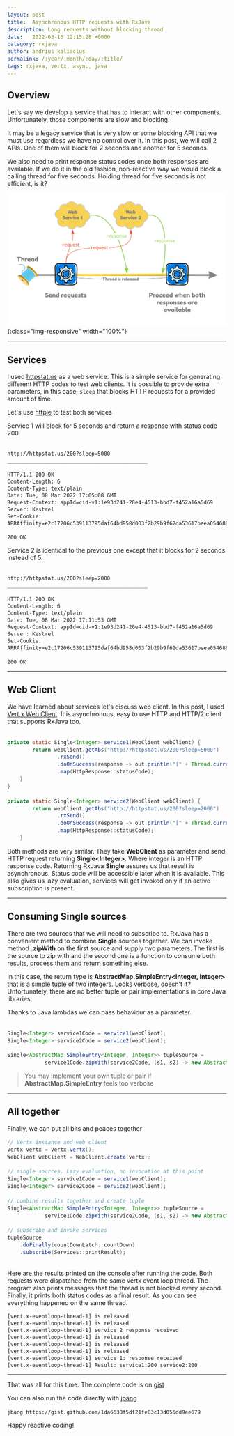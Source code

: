 ```yaml
---
layout: post 
title:  Asynchronous HTTP requests with RxJava
description: Long requests without blocking thread 
date:   2022-03-16 12:15:28 +0000 
category: rxjava
author: andrius kaliacius
permalink: /:year/:month/:day/:title/
tags: rxjava, vertx, async, java
---
```


## Overview

Let's say we develop a service that has to interact with other components. Unfortunately, those components are
slow and blocking.

It may be a legacy service that is very slow or some blocking API that we must use regardless we have no control 
over it. In this post, we will call 2 APIs. One of them will block for 2 seconds and another for 5 seconds. 

We also need to print
response status codes once both responses are available. If we do it in the old fashion, non-reactive way we 
would block a calling
thread for five seconds. Holding thread for five seconds is not efficient, is it?

![event](/assets/img/2022-03/requests.jpg){:class="img-responsive" width="100%"}



---
## Services

I used [httpstat.us](http://httpstat.us/) as a web service. This is a simple service for generating different 
HTTP codes to test web clients.
It is possible to provide extra parameters, in this case,
`sleep` that blocks HTTP requests for a provided amount of time.

Let's use [httpie](https://httpie.io/) to test both services 

Service 1 will block for 5 seconds and return a response with status code 200

```

http://httpstat.us/200?sleep=5000
_____________________________________________

HTTP/1.1 200 OK
Content-Length: 6
Content-Type: text/plain
Date: Tue, 08 Mar 2022 17:05:08 GMT
Request-Context: appId=cid-v1:1e93d241-20e4-4513-bbd7-f452a16a5d69
Server: Kestrel
Set-Cookie: ARRAffinity=e2c17206c539113795daf64bd958d003f2b29b9f62da53617beea05468875ba5;Path=/;HttpOnly;Domain=httpstat.us

200 OK

```

Service 2 is identical to the previous one except that it blocks for 2 seconds instead of 5.

```

http://httpstat.us/200?sleep=2000
_____________________________________________

HTTP/1.1 200 OK
Content-Length: 6
Content-Type: text/plain
Date: Tue, 08 Mar 2022 17:11:53 GMT
Request-Context: appId=cid-v1:1e93d241-20e4-4513-bbd7-f452a16a5d69
Server: Kestrel
Set-Cookie: ARRAffinity=e2c17206c539113795daf64bd958d003f2b29b9f62da53617beea05468875ba5;Path=/;HttpOnly;Domain=httpstat.us

200 OK

```



---
## Web Client

We have learned about services let's discuss web client. In this post, 
I used [Vert.x Web Client](https://vertx.io/docs/vertx-web-client/java/). It is asynchronous, 
easy to use HTTP and HTTP/2
client that supports RxJava too.

```java

private static Single<Integer> service1(WebClient webClient) {
        return webClient.getAbs("http://httpstat.us/200?sleep=5000")
                .rxSend()
                .doOnSuccess(response -> out.println("[" + Thread.currentThread().getName() + "] service 1: response received"))
                .map(HttpResponse::statusCode);
    }
}

private static Single<Integer> service2(WebClient webClient) {
        return webClient.getAbs("http://httpstat.us/200?sleep=2000")
                .rxSend()
                .doOnSuccess(response -> out.println("[" + Thread.currentThread().getName() + "] service 2 response received"))
                .map(HttpResponse::statusCode);
    }

```

Both methods are very similar. They take **WebClient** as parameter and send HTTP request 
returning **Single\<Integer\>**.
Where integer is an HTTP response code. Returning RxJava **Single** assures us that result is asynchronous. 
Status code will be
accessible later when it is available. This also gives us lazy evaluation, services will 
get invoked only if an active
subscription is present.

---
## Consuming Single sources

There are two sources that we will need to subscribe to. RxJava has a convenient method to combine
**Single** sources together. We can invoke method **.zipWith** on the first source and supply two 
parameters. The first is the source
to zip with and the second one is a function to consume both results, process them and return something else.

In this case, the return type is 
**AbstractMap.SimpleEntry\<Integer, Integer\>** that is a simple tuple of two integers. Looks verbose, doesn't it? 
Unfortunately, there are no better tuple or pair implementations in core Java libraries.

Thanks to Java lambdas we can pass behaviour as a parameter.

```java

Single<Integer> service1Code = service1(webClient);
Single<Integer> service2Code = service2(webClient);

Single<AbstractMap.SimpleEntry<Integer, Integer>> tupleSource = 
            service1Code.zipWith(service2Code, (s1, s2) -> new AbstractMap.SimpleEntry<>(s1, s2));

```

> You may implement your own tuple or pair if **AbstractMap.SimpleEntry** feels too verbose

---

## All together

Finally, we can put all bits and peaces together

```java
// Vertx instance and web client
Vertx vertx = Vertx.vertx();
WebClient webClient = WebClient.create(vertx);

// single sources. Lazy evaluation, no invocation at this point
Single<Integer> service1Code = service1(webClient);
Single<Integer> service2Code = service2(webClient);

// combine results together and create tuple
Single<AbstractMap.SimpleEntry<Integer, Integer>> tupleSource =
            service1Code.zipWith(service2Code, (s1, s2) -> new AbstractMap.SimpleEntry<>(s1, s2));

// subscribe and invoke services
tupleSource
    .doFinally(countDownLatch::countDown)
    .subscribe(Services::printResult);
    
```
Here are the results printed on the console after running the code. Both requests
were dispatched from the same vertx event loop thread.
The program also prints messages that the thread is not blocked every second. Finally, it prints both status 
codes as a final result. As you can see everything happened on the same thread.

```
[vert.x-eventloop-thread-1] is released
[vert.x-eventloop-thread-1] is released
[vert.x-eventloop-thread-1] service 2 response received
[vert.x-eventloop-thread-1] is released
[vert.x-eventloop-thread-1] is released
[vert.x-eventloop-thread-1] is released
[vert.x-eventloop-thread-1] service 1: response received
[vert.x-eventloop-thread-1] Result: service1:200 service2:200
```

---
That was all for this time. The complete code is on [gist](https://gist.github.com/akaliacius/1da6638f5df21fe83c13d055dd9ee679)

You can also run the code directly with [jbang](https://www.jbang.dev/)

`jbang https://gist.github.com/1da6638f5df21fe83c13d055dd9ee679`

Happy reactive coding!

